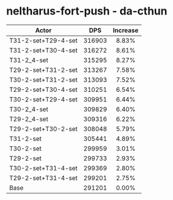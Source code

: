 # neltharus-fort-push - da-cthun
| Actor | DPS | Increase |
|---|:---:|:---:|
|T31-2-set+T29-4-set|316903|8.83%|
|T31-2-set+T30-4-set|316272|8.61%|
|T31-2_4-set|315295|8.27%|
|T29-2-set+T31-2-set|313267|7.58%|
|T30-2-set+T31-2-set|313093|7.52%|
|T29-2-set+T30-4-set|310251|6.54%|
|T30-2-set+T29-4-set|309951|6.44%|
|T30-2_4-set|309829|6.40%|
|T29-2_4-set|309316|6.22%|
|T29-2-set+T30-2-set|308048|5.79%|
|T31-2-set|305441|4.89%|
|T30-2-set|299959|3.01%|
|T29-2-set|299733|2.93%|
|T30-2-set+T31-4-set|299369|2.80%|
|T29-2-set+T31-4-set|299201|2.75%|
|Base|291201|0.00%|
